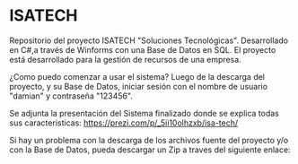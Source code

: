 # ISATECH
Repositorio del proyecto ISATECH "Soluciones Tecnológicas". Desarrollado en C#,a través de Winforms con una Base de Datos en SQL. 
El proyecto está desarrollado para la gestión de recursos de una empresa.

¿Como puedo comenzar a usar el sistema? 
Luego de la descarga del proyecto, y su Base de Datos, iniciar sesión con el nombre de usuario "damian" y contraseña "123456".

Se adjunta la presentación del Sistema finalizado donde se explica todas sus caracteristicas: https://prezi.com/p/_5ii10olhzxb/isa-tech/

Si hay un problema con la descarga de los archivos fuente del proyecto y/o con la Base de Datos, pueda descargar un Zip a traves del siguiente enlace: 
